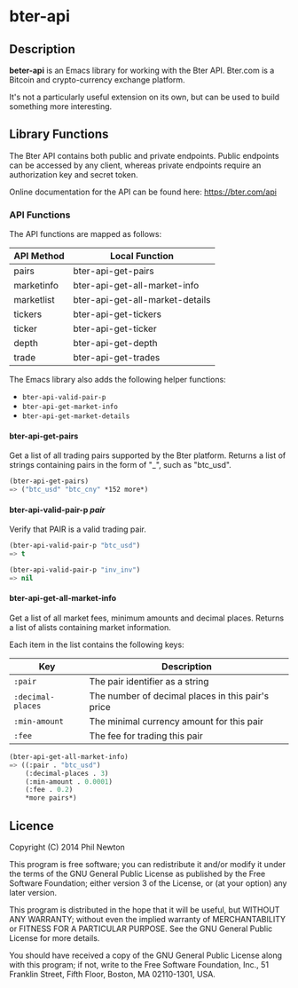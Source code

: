 # bter-api

## Description

**beter-api** is an Emacs library for working with the Bter API. Bter.com is a
Bitcoin and crypto-currency exchange platform.

It's not a particularly useful extension on its own, but can be used to build
something more interesting.


## Library Functions

The Bter API contains both public and private endpoints. Public endpoints can be
accessed by any client, whereas private endpoints require an authorization key
and secret token.

Online documentation for the API can be found here:
https://bter.com/api


### API Functions

The API functions are mapped as follows:

API Method           | Local Function
---------------------|--------------------------------------
pairs                | bter-api-get-pairs
marketinfo           | bter-api-get-all-market-info
marketlist           | bter-api-get-all-market-details
tickers              | bter-api-get-tickers
ticker               | bter-api-get-ticker
depth                | bter-api-get-depth
trade                | bter-api-get-trades

The Emacs library also adds the following helper functions:

* `bter-api-valid-pair-p`
* `bter-api-get-market-info`
* `bter-api-get-market-details`


#### bter-api-get-pairs

Get a list of all trading pairs supported by the Bter platform. Returns a list
of strings containing pairs in the form of "<from>_<to>", such as
"btc_usd".

```el
(bter-api-get-pairs)
=> ("btc_usd" "btc_cny" *152 more*)
```

#### bter-api-valid-pair-p *pair*

Verify that PAIR is a valid trading pair.

```el
(bter-api-valid-pair-p "btc_usd")
=> t

(bter-api-valid-pair-p "inv_inv")
=> nil
```

#### bter-api-get-all-market-info

Get a list of all market fees, minimum amounts and decimal places. Returns a
list of alists containing market information.

Each item in the list contains the following keys:

| Key               | Description
|-------------------|-------------------------------------------
| `:pair`           | The pair identifier as a string
| `:decimal-places` | The number of decimal places in this pair's price
| `:min-amount`     | The minimal currency amount for this pair
| `:fee`            | The fee for trading this pair

```el
(bter-api-get-all-market-info)
=> ((:pair . "btc_usd")
    (:decimal-places . 3)
    (:min-amount . 0.0001)
    (:fee . 0.2)
    *more pairs*)
```

## Licence

Copyright (C) 2014 Phil Newton

This program is free software; you can redistribute it and/or modify it under
the terms of the GNU General Public License as published by the Free Software
Foundation; either version 3 of the License, or (at your option) any later
version.

This program is distributed in the hope that it will be useful, but WITHOUT ANY
WARRANTY; without even the implied warranty of MERCHANTABILITY or FITNESS FOR A
PARTICULAR PURPOSE. See the GNU General Public License for more details.

You should have received a copy of the GNU General Public License along with
this program; if not, write to the Free Software Foundation, Inc., 51 Franklin
Street, Fifth Floor, Boston, MA 02110-1301, USA.
